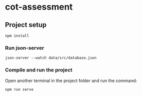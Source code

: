 # cot-assessment

## Project setup
```
npm install
```

### Run json-server
```
json-server --watch data/src/database.json
```


### Compile and run the project
Open another terminal in the project folder and run the command:
```
npm run serve
```
